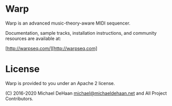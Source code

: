 Warp
====

Warp is an advanced music-theory-aware MIDI sequencer.

Documentation, sample tracks, installation instructions, and community resources are available at:

[http://warpseq.com/][http://warpseq.com]

License
=======

Warp is provided to you under an Apache 2 license.

(C) 2016-2020 Michael DeHaan <michael@michaeldehaan.net> and All Project Contributors.

